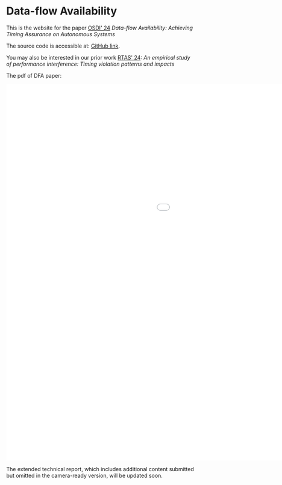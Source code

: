 # Data-flow Availability


This is the website for the paper [OSDI' 24](https://www.usenix.org/conference/osdi24/presentation/li) *Data-flow Availability: Achieving Timing Assurance on Autonomous Systems*  

The source code is accessible at: [GitHub link](https://github.com/WUSTL-CSPL/Kairos-Userspace).


You may also be interested in our prior work [RTAS' 24](https://ieeexplore.ieee.org/document/10568068): *An empirical study of performance interference: Timing violation patterns and impacts*



The pdf of DFA paper:

<iframe src="pdf_pages/camera-ready-dfa.pdf" style="width:1400px;height:1000px" frameborder="0"></iframe>

The extended technical report, which includes additional content submitted but omitted in the camera-ready version, will be updated soon.